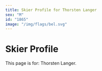 ```yaml
---
title: Skier Profile for Thorsten Langer
sex: "M"
id: "1865"
image: "/img/flags/bel.svg" 
---
```


# Skier Profile

This page is for: Thorsten Langer.
    
